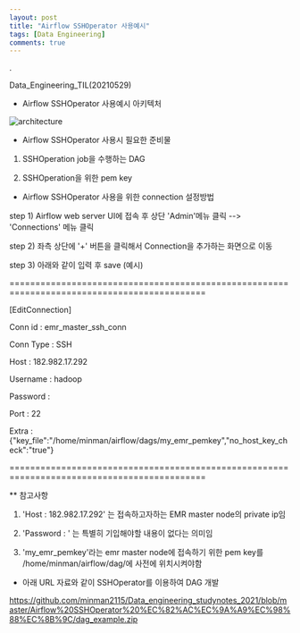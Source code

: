 ```yaml
---
layout: post
title: "Airflow SSHOperator 사용예시"
tags: [Data Engineering]
comments: true
---
```


.

Data_Engineering_TIL(20210529)

- Airflow SSHOperator 사용예시 아키텍처

![architecture](https://user-images.githubusercontent.com/41605276/120059635-b4bae100-c08d-11eb-9ccc-27427569f095.png)

- Airflow SSHOperator 사용시 필요한 준비물

1) SSHOperation job을 수행하는 DAG

2) SSHOperation을 위한 pem key

- Airflow SSHOperator 사용을 위한 connection 설정방법

step 1) Airflow web server UI에 접속 후 상단 'Admin'메뉴 클릭 --> 'Connections' 메뉴 클릭

step 2) 좌측 상단에 '+' 버튼을 클릭해서 Connection을 추가하는 화면으로 이동

step 3) 아래와 같이 입력 후 save (예시)

============================================================================================

[EditConnection]

Conn id : emr_master_ssh_conn

Conn Type : SSH

Host : 182.982.17.292

Username : hadoop

Password : 



Port : 22

Extra : {"key_file":"/home/minman/airflow/dags/my_emr_pemkey","no_host_key_check":"true"}


============================================================================================


** 참고사항 

1) 'Host : 182.982.17.292' 는 접속하고자하는 EMR master node의 private ip임

2) 'Password : ' 는 특별히 기입해야할 내용이 없다는 의미임

3) 'my_emr_pemkey'라는 emr master node에 접속하기 위한 pem key를 /home/minman/airflow/dag/에 사전에 위치시켜야함

- 아래 URL 자료와 같이 SSHOperator를 이용하여 DAG 개발

https://github.com/minman2115/Data_engineering_studynotes_2021/blob/master/Airflow%20SSHOperator%20%EC%82%AC%EC%9A%A9%EC%98%88%EC%8B%9C/dag_example.zip
